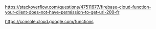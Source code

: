 https://stackoverflow.com/questions/47511677/firebase-cloud-function-your-client-does-not-have-permission-to-get-url-200-fr

https://console.cloud.google.com/functions
